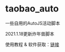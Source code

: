 # taobao_auto
一些自用的AutoJS活动脚本

2021.1.18更新炸年兽脚本

使用教程 & 软件获取：[链接](https://blog.chrxw.com/archives/2020/10/20/1408.html)
